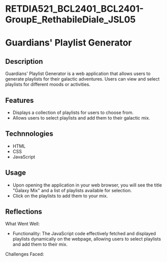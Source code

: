 # RETDIA521_BCL2401_BCL2401-GroupE_RethabileDiale_JSL05

# Guardians' Playlist Generator

## Description
Guardians' Playlist Generator is a web application that allows users to generate playlists for their galactic adventures. Users can view and select playlists for different moods or activities.

## Features
- Displays a collection of playlists for users to choose from.
- Allows users to select playlists and add them to their galactic mix.

## Technnologies
- HTML
- CSS
- JavaScript

## Usage
- Upon opening the application in your web browser, you will see the title "Galaxy Mix" and a list of playlists available for selection.
- Click on the playlists to add them to your mix.


## Reflections
What Went Well:
- Functionality: The JavaScript code effectively fetched and displayed playlists dynamically on the webpage, allowing users to select playlists and add them to their mix.

Challenges Faced:
